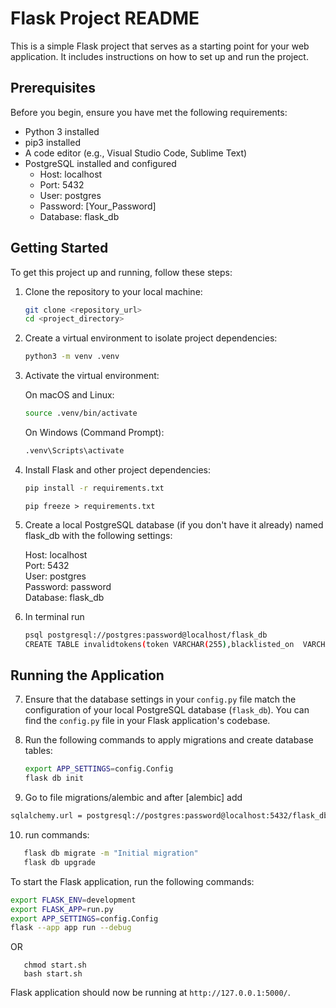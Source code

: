 # Flask Project README

This is a simple Flask project that serves as a starting point for your web application. 
It includes instructions on how to set up and run the project.

## Prerequisites

Before you begin, ensure you have met the following requirements:

- Python 3 installed
- pip3 installed
- A code editor (e.g., Visual Studio Code, Sublime Text)
- PostgreSQL installed and configured
  - Host: localhost
  - Port: 5432
  - User: postgres
  - Password: [Your_Password]
  - Database: flask_db

## Getting Started

To get this project up and running, follow these steps:

1. Clone the repository to your local machine:

   ```bash
   git clone <repository_url>
   cd <project_directory>
   ```

2. Create a virtual environment to isolate project dependencies:

   ```bash
   python3 -m venv .venv
   ```

3. Activate the virtual environment:

   On macOS and Linux:
   ```bash
   source .venv/bin/activate
   ```

   On Windows (Command Prompt):
   ```bash
   .venv\Scripts\activate
   ```

4. Install Flask and other project dependencies:

   ```bash
   pip install -r requirements.txt
   ```

   ```pip freeze > requirements.txt```

5. Create a local PostgreSQL database (if you don't have it already) named flask_db with the following settings:

   Host: localhost <br /> 
   Port: 5432 <br /> 
   User: postgres <br /> 
   Password: password <br /> 
   Database: flask_db <br />
   
6. In terminal run
   ```bash
   psql postgresql://postgres:password@localhost/flask_db
   CREATE TABLE invalidtokens(token VARCHAR(255),blacklisted_on  VARCHAR(255));
   ```
## Running the Application
7. Ensure that the database settings in your `config.py` file match the configuration of your local PostgreSQL database (`flask_db`). You can find the `config.py` file in your Flask application's codebase.

8. Run the following commands to apply migrations and create database tables: <br /> 

   ```bash
   export APP_SETTINGS=config.Config
   flask db init
   ```

9.  Go to file migrations/alembic and after  [alembic] add
   ```bash
   sqlalchemy.url = postgresql://postgres:password@localhost:5432/flask_db
   ```
10. run commands:
```bash 
   flask db migrate -m "Initial migration"
   flask db upgrade 
   ```
To start the Flask application, run the following commands:

```bash
export FLASK_ENV=development
export FLASK_APP=run.py
export APP_SETTINGS=config.Config  
flask --app app run --debug
```
OR
``` 
   chmod start.sh
   bash start.sh
```

Flask application should now be running at `http://127.0.0.1:5000/`.
